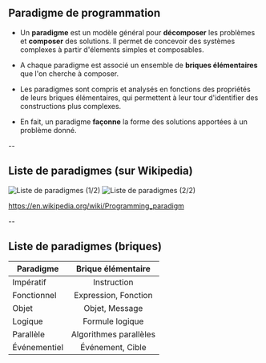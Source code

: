 ## Paradigme de programmation

* Un **paradigme** est un modèle général pour **décomposer** les
  problèmes et **composer** des solutions. Il permet de concevoir des
  systèmes complexes à partir d'élements simples et composables.

* A chaque paradigme est associé un ensemble de **briques
  élémentaires** que l'on cherche à composer.

* Les paradigmes sont compris et analysés en fonctions des propriétés
  de leurs briques élémentaires, qui permettent à leur tour
  d'identifier des constructions plus complexes.

* En fait, un paradigme **façonne** la forme des solutions apportées à
  un problème donné.

--

## Liste de paradigmes (sur Wikipedia)
<!-- .element: style="margin-bottom:-30px" -->

![Liste de paradigmes (1/2)](prog/images/intro/paradigms_list.1.png) <!-- .element: style="height: calc(66vh); padding-right: 50px" -->
![Liste de paradigmes (2/2)](prog/images/intro/paradigms_list.2.png) <!-- .element: style="height: calc(66vh);" -->

https://en.wikipedia.org/wiki/Programming_paradigm
<!-- .element: style="margin-top:-30px; font-size:medium" -->

--
<!-- .slide: class="stretch center" -->

## Liste de paradigmes (briques)

|Paradigme       | Brique élémentaire     |
|----------------|:----------------------:|
|Impératif       | Instruction            |
|Fonctionnel     | Expression, Fonction   |
|Objet           | Objet, Message         |
|Logique         | Formule logique        |
|Parallèle       | Algorithmes parallèles |
|Événementiel    | Événement, Cible       |


<!-- .element: class="stretch" -->
